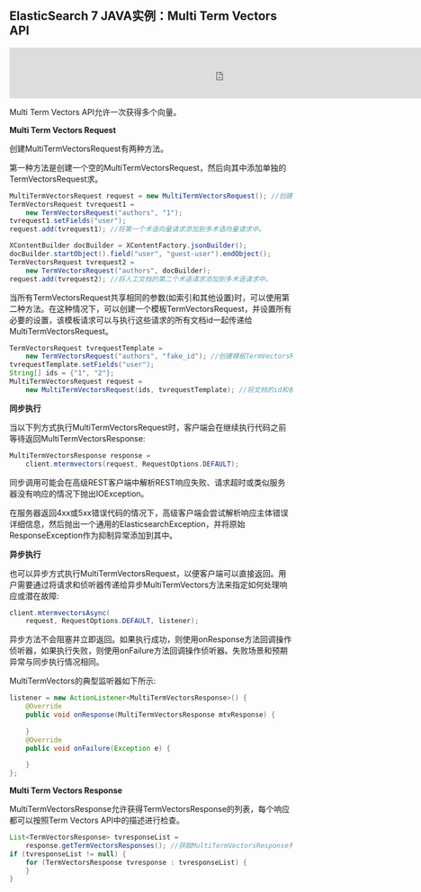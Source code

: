 ## ElasticSearch 7 JAVA实例：Multi Term Vectors API

<iframe id="iframeu4097238_0" name="iframeu4097238_0" src="https://pos.baidu.com/icqm?conwid=760&amp;conhei=90&amp;rdid=4097238&amp;dc=3&amp;di=u4097238&amp;s1=4292369425&amp;s2=234343604&amp;dri=0&amp;dis=0&amp;dai=2&amp;ps=230x654&amp;enu=encoding&amp;exps=110261,110252,110011&amp;ant=0&amp;aa=1&amp;psi=a1000a126bbddd4c&amp;dcb=___adblockplus_&amp;dtm=HTML_POST&amp;dvi=0.0&amp;dci=-1&amp;dpt=none&amp;tsr=0&amp;tpr=1634346527771&amp;ti=ElasticSearch%207%20JAVA%E5%AE%9E%E4%BE%8B%EF%BC%9AMulti%20Term%20Vectors%20API%2C%E5%AD%A6%E4%B9%A0ElasticSearc&amp;ari=2&amp;ver=1012&amp;dbv=2&amp;drs=1&amp;pcs=1864x885&amp;pss=1864x2751&amp;cfv=0&amp;cpl=16&amp;chi=28&amp;cce=true&amp;cec=UTF-8&amp;tlm=1627002759&amp;prot=2&amp;rw=885&amp;ltu=https%3A%2F%2Fwww.kaifaxueyuan.com%2Fserver%2Felasticsearch7%2Felasticsearch-java-multi-term-vectors-api.html&amp;ltr=https%3A%2F%2Fwww.kaifaxueyuan.com%2Fserver%2Felasticsearch7%2Felasticsearch-java-rethrottle-api.html&amp;ecd=1&amp;uc=1920x1032&amp;pis=-1x-1&amp;sr=1920x1080&amp;tcn=1634346528&amp;qn=c0ab48ad9bbcf2ab&amp;tt=1634346527759.75.75.75" width="760" height="90" scrolling="no" frameborder="0" style="box-sizing: border-box;"></iframe>



 Multi Term Vectors API允许一次获得多个向量。

**Multi Term Vectors Request**

 创建MultiTermVectorsRequest有两种方法。

 第一种方法是创建一个空的MultiTermVectorsRequest，然后向其中添加单独的TermVectorsRequest求。

```java
MultiTermVectorsRequest request = new MultiTermVectorsRequest(); //创建一个空的MultiTermVectorsRequest。
TermVectorsRequest tvrequest1 =
    new TermVectorsRequest("authors", "1");
tvrequest1.setFields("user");
request.add(tvrequest1); //将第一个术语向量请求添加到多术语向量请求中。

XContentBuilder docBuilder = XContentFactory.jsonBuilder();
docBuilder.startObject().field("user", "guest-user").endObject();
TermVectorsRequest tvrequest2 =
    new TermVectorsRequest("authors", docBuilder);
request.add(tvrequest2); //将人工文档的第二个术语请求添加到多术语请求中。
```

 当所有TermVectorsRequest共享相同的参数(如索引和其他设置)时，可以使用第二种方法。在这种情况下，可以创建一个模板TermVectorsRequest，并设置所有必要的设置，该模板请求可以与执行这些请求的所有文档id一起传递给MultiTermVectorsRequest。

```java
TermVectorsRequest tvrequestTemplate =
    new TermVectorsRequest("authors", "fake_id"); //创建模板TermVectorsRequest。
tvrequestTemplate.setFields("user");
String[] ids = {"1", "2"};
MultiTermVectorsRequest request =
    new MultiTermVectorsRequest(ids, tvrequestTemplate); //将文档的id和模板传递给MultiTermVectorsRequest。
```

**同步执行**

 当以下列方式执行MultiTermVectorsRequest时，客户端会在继续执行代码之前等待返回MultiTermVectorsResponse:

```java
MultiTermVectorsResponse response =
    client.mtermvectors(request, RequestOptions.DEFAULT);
```

 同步调用可能会在高级REST客户端中解析REST响应失败、请求超时或类似服务器没有响应的情况下抛出IOException。

 在服务器返回4xx或5xx错误代码的情况下，高级客户端会尝试解析响应主体错误详细信息，然后抛出一个通用的ElasticsearchException，并将原始ResponseException作为抑制异常添加到其中。

**异步执行**

 也可以异步方式执行MultiTermVectorsRequest，以便客户端可以直接返回。用户需要通过将请求和侦听器传递给异步MultiTermVectors方法来指定如何处理响应或潜在故障:

```java
client.mtermvectorsAsync(
    request, RequestOptions.DEFAULT, listener);
```

 异步方法不会阻塞并立即返回。如果执行成功，则使用onResponse方法回调操作侦听器，如果执行失败，则使用onFailure方法回调操作侦听器。失败场景和预期异常与同步执行情况相同。

 MultiTermVectors的典型监听器如下所示:

```java
listener = new ActionListener<MultiTermVectorsResponse>() {
    @Override
    public void onResponse(MultiTermVectorsResponse mtvResponse) {
        
    }
    @Override
    public void onFailure(Exception e) {
        
    }
};
```



**Multi Term Vectors Response**

 MultiTermVectorsResponse允许获得TermVectorsResponse的列表，每个响应都可以按照Term Vectors API中的描述进行检查。

```java
List<TermVectorsResponse> tvresponseList =
    response.getTermVectorsResponses(); //获取MultiTermVectorsResponse列表
if (tvresponseList != null) {
    for (TermVectorsResponse tvresponse : tvresponseList) {
    }
}
```

